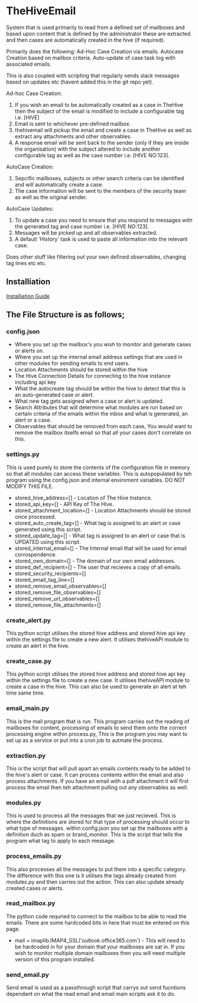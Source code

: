 # TheHiveEmail
System that is used primarily to read from a defined set of mailboxes and based upon content that is defined by the administrator these are extracted and then cases are automatically created in the hive (if required).

Primarily does the following:
Ad-Hoc Case Creation via emails.
Autocase Creation based on mailbox criteria.
Auto-update of case task log with associated emails.

This is also coupled with scripting that regularly sends slack messages based on updates etc (havent added this in the git repo yet).

Ad-hoc Case Creation:
1. If you wish an email to be automatically created as a case in TheHive then the subject of the email is modified to include a configurable tag i.e. [HIVE]
2. Email is sent to whichever pre-defined mailbox.
3. thehivemail will pickup the email and create a case in TheHive as well as extract any attachments and other observables.
4. A response email will be sent back to the sender (only if they are inside the organisation) with the subject altered to include another configurable tag as well as the case number i.e. [HIVE NO:123].

AutoCase Creation:
1. Sepcific mailboxes, subjects or other search criteria can be identified and will automatically create a case.
2. The case information will be sent to the members of the security team as well as the original sender. 

AutoCase Updates:
1. To update a case you need to ensure that you respond to messages with the generated tag and case number i.e. [HIVE NO:123].
2. Messages will be picked up and all observables extracted.
3. A default 'History' task is used to paste all information into the relevant case.

Does other stuff like filtering out your own defined observables, changing tag lines etc etc.

## Installiation ##
[Installiation Guide](INSTALL.md)

## The File Structure is as follows;

### config.json 
 * Where you set up the mailbox's you wish to monitor and generate cases or alerts on.
 * Where you set up the internal email address settings that are used in other modules for sending emails to end users.
 * Location Attachments should be stored within the hive
 * The Hive Connection Details for connecting to the hive instance including api key
 * What the autocreate tag should be within the hive to detect that this is an auto-generated case or alert.
 * What new tag gets assigned when a case or alert is updated.
 * Search Attributes that will determine what modules are run based on certain criteria of the emails within the inbox and what is generated, an alert or a case.
 * Observables that should be removed from each case, You would want to remove the mailbox itselfs email so that all your cases don't correlate on this.

### settings.py
This is used purely to store the contents of the configuration file in memory so that all modules can access these variables. This is autopopulated by teh program using the config.json and internal enviroment variables. DO NOT MODIFY THIS FILE.
 * stored_hive_address=[] - Location of The Hive Instance.
 * stored_api_key=[] - API Key of The Hive.
 * stored_attachment_location=[] - Location Attachments should be stored once processed.
 * stored_auto_create_tag=[] - What tag is assigned to an alert or case generated using this script.
 * stored_update_tag=[] - What tag is assigned to an alert or case that is UPDATED using this script.
 * stored_internal_email=[] - The Internal email that will be used for email corrospendence.
 * stored_own_domain=[] - The domain of our own email addresses.
 * stored_def_recipient=[] - The user that recieves a copy of all emails.
 * stored_security_recipients=[]
 * stored_email_tag_line=[]
 * stored_remove_email_observables=[]
 * stored_remove_file_observables=[]
 * stored_remove_url_observables=[]
 * stored_remove_file_attachments=[]

### create_alert.py
This python script utilises the stored hive address and stored hive api key within the settings file to create a new alert. It utilises thehiveAPI module to create an alert in the hive.

### create_case.py
This python script utilises the stored hive address and stored hive api key within the settings file to create a new case. It utilises thehiveAPI module to create a case in the hive. This can also be used to generate an alert at teh time same time.

### email_main.py
This is the mail program that is run. This program carries out the reading of mailboxes for content, processing of emails to send them onto the correct processing engine within process.py, This is the program you may want to set up as a service or put into a cron job to autmate the process.

### extraction.py
This is the script that will pull apart an emails contents ready to be added to the hive's alert or case. It can process contents within the email and also process attachments. If you have an email with a pdf attachment it will first process the email then teh attachment pulling out any observables as well.

### modules.py
This is used to process all the messages that we just recieved. This is where the definitions are stored for that type of processing should occur to what type of messages. within config.json you set up the mailboxes with a definition duch as spam or brand_monitor. This is the script that tells the program what tag to apply to each message.

### process_emails.py
This also processes all the messages to put them into a specific category. The difference with this one is it utilises the tags already created from modules.py and then carries out the action. This can also update already created cases or alerts.

### read_mailbox.py
The python code requried to connect to the mailbox to be able to read the emails. There are some hardcoded bits in here that must be entered on this page.
 *  mail = imaplib.IMAP4_SSL('outlook.office365.com') - This will need to be hardcoded in for your domain that your mailboxes are sat in. If you wish to monitor multiple domain mailboxes then you will need multiple version of this program installed.

### send_email.py
Send email is used as a passthrough script that carrys out send fucntions dependant on what the read email and email main scripts ask it to do. 
